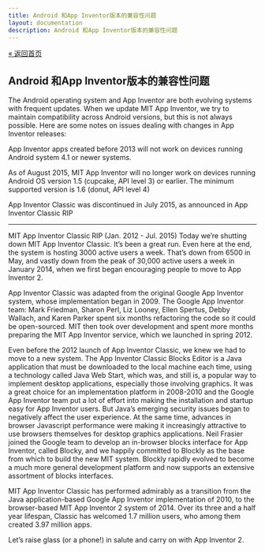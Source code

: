 ```yaml
---
title: Android 和App Inventor版本的兼容性问题
layout: documentation
description: Android 和App Inventor版本的兼容性问题
---
```


[&laquo; 返回首页](index.html)

## Android 和App Inventor版本的兼容性问题

The Android operating system and App Inventor are both evolving systems with frequent updates.  When we update MIT App Inventor, we try to maintain compatibility across Android versions, but this is not always possible.  Here are some notes on issues dealing with changes in App Inventor releases:


App Inventor apps created before 2013 will not work on devices running Android system 4.1 or newer systems.

As of August 2015, MIT App Inventor will no longer work on devices running Android OS version 1.5  (cupcake, API level 3) or earlier.  The minimum supported version is 1.6 (donut, API level 4)

App Inventor Classic was discontinued in July 2015, as announced in App Inventor Classic RIP


***
MIT App Inventor Classic RIP (Jan. 2012 - Jul. 2015)
Today we’re shutting down MIT App Inventor Classic. It’s been a great run. Even here at the end, the system is hosting 3000 active users a week. That’s down from 6500 in May, and vastly down from the peak of 30,000 active users a week in January 2014, when we first began encouraging people to move to App Inventor 2.

App Inventor Classic was adapted from the original Google App Inventor system, whose implementation began in 2009. The Google App Inventor team: Mark Friedman, Sharon Perl, Liz Looney, Ellen Spertus, Debby Wallach, and Karen Parker spent six months refactoring the code so it could be open-sourced. MIT then took over development and spent more months preparing the MIT App Inventor service, which we launched in spring 2012.

Even before the 2012 launch of App Inventor Classic, we knew we had to move to a new system. The App Inventor Classic Blocks Editor is a Java application that must be downloaded to the local machine each time, using a technology called Java Web Start, which was, and still is, a popular way to implement desktop applications, especially those involving graphics. It was a great choice for an implementation platform in 2008-2010 and the Google App Inventor team put a lot of effort into making the installation and startup easy for App Inventor users. But Java’s emerging security issues began to negatively affect the user experience. At the same time, advances in browser Javascript performance were making it increasingly attractive to use browsers themselves for desktop graphics applications. Neil Frasier joined the Google team to develop an in-browser blocks interface for App Inventor, called Blocky, and we happily committed to Blockly as the base from which to build the new MIT system. Blockly rapidly evolved to become a much more general development platform and now supports an extensive assortment of blocks interfaces.

MIT App Inventor Classic has performed admirably as a transition from the Java application-based Google App Inventor implementation of 2010, to the browser-based MIT App Inventor 2 system of 2014. Over its three and a half year lifespan, Classic has welcomed 1.7 million users, who among them created 3.97 million apps.

Let’s raise glass (or a phone!) in salute and carry on with App Inventor 2.